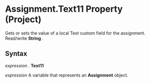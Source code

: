 
# Assignment.Text11 Property (Project)

Gets or sets the value of a local Text custom field for the assignment. Read/write  **String** .


## Syntax

 _expression_ . **Text11**

 _expression_ A variable that represents an **Assignment** object.

